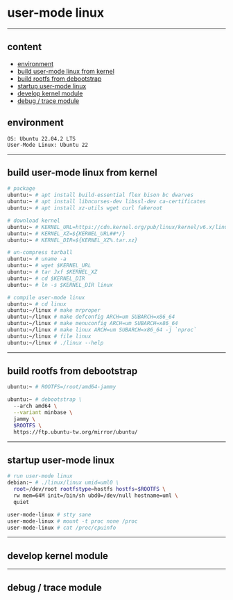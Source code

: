 # user-mode linux

---

## content

- [environment](#environment)
- [build user-mode linux from kernel](#build-user-mode-linux-from-kernel)
- [build rootfs from debootstrap](#build-rootfs-from-debootstrap)
- [startup user-mode linux](#startup-user-mode-linux)
- [develop kernel module](#develop-kernel-module)
- [debug / trace module](#debug--trace-module)

## environment

```text
OS: Ubuntu 22.04.2 LTS
User-Mode Linux: Ubuntu 22
```

---

## build user-mode linux from kernel

```bash
# package
ubuntu:~ # apt install build-essential flex bison bc dwarves
ubuntu:~ # apt install libncurses-dev libssl-dev ca-certificates
ubuntu:~ # apt install xz-utils wget curl fakeroot

# download kernel
ubuntu:~ # KERNEL_URL=https://cdn.kernel.org/pub/linux/kernel/v6.x/linux-6.1.42.tar.xz
ubuntu:~ # KERNEL_XZ=${KERNEL_URL##*/}
ubuntu:~ # KERNEL_DIR=${KERNEL_XZ%.tar.xz}

# un-compress tarball
ubuntu:~ # uname -a
ubuntu:~ # wget $KERNEL_URL
ubuntu:~ # tar Jxf $KERNEL_XZ
ubuntu:~ # cd $KERNEL_DIR
ubuntu:~ # ln -s $KERNEL_DIR linux

# compile user-mode linux
ubuntu:~ # cd linux
ubuntu:~/linux # make mrproper
ubuntu:~/linux # make defconfig ARCH=um SUBARCH=x86_64
ubuntu:~/linux # make menuconfig ARCH=um SUBARCH=x86_64
ubuntu:~/linux # make linux ARCH=um SUBARCH=x86_64 -j `nproc`
ubuntu:~/linux # file linux
ubuntu:~/linux # ./linux --help
```

---

## build rootfs from debootstrap

```bash
ubuntu:~ # ROOTFS=/root/amd64-jammy

ubuntu:~ # debootstrap \
  --arch amd64 \
  --variant minbase \
  jammy \
  $ROOTFS \
  https://ftp.ubuntu-tw.org/mirror/ubuntu/
```

---

## startup user-mode linux

```bash
# run user-mode linux
debian:~ # ./linux/linux umid=uml0 \
  root=/dev/root rootfstype=hostfs hostfs=$ROOTFS \
  rw mem=64M init=/bin/sh ubd0=/dev/null hostname=uml \
  quiet

user-mode-linux # stty sane
user-mode-linux # mount -t proc none /proc
user-mode-linux # cat /proc/cpuinfo
```

---

## develop kernel module

---

## debug / trace module
